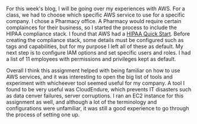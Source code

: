For this week's blog, I will be going over my experiences with AWS. For a class, we had to choose which specific AWS service to use for a specific company. I chose a Pharmacy office.
A Pharmacy would require certain complainces for their business, so I started the process to include the HIPAA compliance stack. I found that AWS had a [HIPAA Quick Start](https://aws.amazon.com/quickstart/architecture/compliance-hipaa/).
Before creating the compliance stack, some details must be configured such as tags and capabilities, but for my purpose I left all of these as default. My next step is to configure IAM options and set specific users and roles. 
I had a list of 11 employees with permissions and privileges kept as default. 

Overall I think this assignment helped with being familiar on how to use AWS services, and it was interesting to open the big list of tools and experiment with whicheever tool seemed useful for my company.
A tool I found to be very useful was CloudEndure, which prevents IT disasters such as data cenver failures, server corruptions. I ran an EC2 instance for this assignment as well, and although a lot of the terminology and configurations
were unfamiliar, it was still a good experience to go through the process of setting one up.
